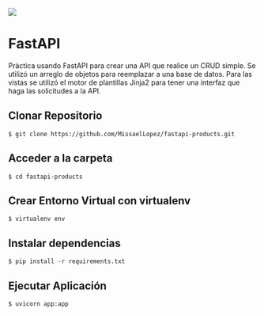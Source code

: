 ![](https://camo.githubusercontent.com/86d9ca3437f5034da052cf0fd398299292aab0e4479b58c20f2fc37dd8ccbe05/68747470733a2f2f666173746170692e7469616e676f6c6f2e636f6d2f696d672f6c6f676f2d6d617267696e2f6c6f676f2d7465616c2e706e67)

# FastAPI

Práctica usando FastAPI para crear una API que realice un CRUD simple. Se utilizó un arreglo de objetos para reemplazar a una base de datos.
Para las vistas se utilizó el motor de plantillas Jinja2 para tener una interfaz que haga las solicitudes a la API.

## Clonar Repositorio
`$ git clone https://github.com/MissaelLopez/fastapi-products.git`

## Acceder a la carpeta
`$ cd fastapi-products`

## Crear Entorno Virtual con virtualenv
`$ virtualenv env`

## Instalar dependencias
`$ pip install -r requirements.txt`

## Ejecutar Aplicación
`$ uvicorn app:app`
